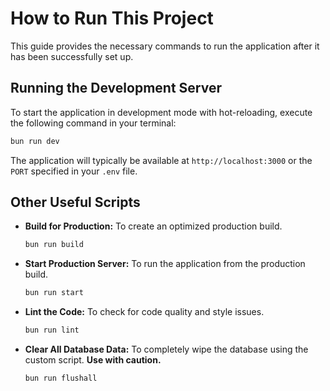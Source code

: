 # How to Run This Project

This guide provides the necessary commands to run the application after it has been successfully set up.

## Running the Development Server

To start the application in development mode with hot-reloading, execute the following command in your terminal:

```bash
bun run dev
```

The application will typically be available at `http://localhost:3000` or the `PORT` specified in your `.env` file.

## Other Useful Scripts

- **Build for Production:** To create an optimized production build.
  ```bash
  bun run build
  ```
- **Start Production Server:** To run the application from the production build.
  ```bash
  bun run start
  ```
- **Lint the Code:** To check for code quality and style issues.
  ```bash
  bun run lint
  ```
- **Clear All Database Data:** To completely wipe the database using the custom script. **Use with caution.**
  ```bash
  bun run flushall
  ```
